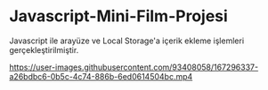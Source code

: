 # Javascript-Mini-Film-Projesi
 Javascript ile arayüze ve Local Storage'a içerik ekleme işlemleri gerçekleştirilmiştir.


https://user-images.githubusercontent.com/93408058/167296337-a26bdbc6-0b5c-4c74-886b-6ed0614504bc.mp4

